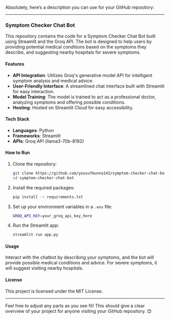 Absolutely, here’s a description you can use for your GitHub repository:

---

### Symptom Checker Chat Bot

This repository contains the code for a Symptom Checker Chat Bot built using Streamlit and the Groq API. The bot is designed to help users by providing potential medical conditions based on the symptoms they describe, and suggesting nearby hospitals for severe symptoms.

#### Features
- **API Integration**: Utilizes Groq's generative model API for intelligent symptom analysis and medical advice.
- **User-Friendly Interface**: A streamlined chat interface built with Streamlit for easy interaction.
- **Model Training**: The model is trained to act as a professional doctor, analyzing symptoms and offering possible conditions.
- **Hosting**: Hosted on Streamlit Cloud for easy accessibility.

#### Tech Stack
- **Languages**: Python
- **Frameworks**: Streamlit
- **APIs**: Groq API (llama3-70b-8192)

#### How to Run
1. Clone the repository:
   ```bash
   git clone https://github.com/yousufmunna143/symptom-checker-chat-bot.git
   cd symptom-checker-chat-bot
   ```
2. Install the required packages:
   ```bash
   pip install -r requirements.txt
   ```
3. Set up your environment variables in a `.env` file:
   ```bash
   GROQ_API_KEY=your_groq_api_key_here
   ```
4. Run the Streamlit app:
   ```bash
   streamlit run app.py
   ```

#### Usage
Interact with the chatbot by describing your symptoms, and the bot will provide possible medical conditions and advice. For severe symptoms, it will suggest visiting nearby hospitals.

#### License
This project is licensed under the MIT License.

---

Feel free to adjust any parts as you see fit! This should give a clear overview of your project for anyone visiting your GitHub repository. 😊